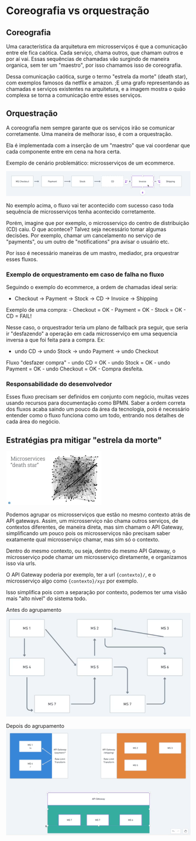 # Coreografia vs orquestração

## Coreografia
Uma característica da arquitetura em microsserviços é que a comunicação entre ele fica caótica.
Cada serviço, chama outros, que chamam outros e por aí vai.
Essas sequências de chamadas vão surgindo de maneira organica, sem ter um "maestro", por isso chamamos isso de coreografia.

Dessa comunicação caótica, surge o termo "estrela da morte" (death star), com exemplos famosos da netflix e amazon. ;E uma grafo representando as chamadas e serviços existentes na arquitetura, e a imagem mostra o quão complexa se torna a comunicação entre esses serviços.

## Orquestração
A coreografia nem sempre garante que os serviços irão se comunicar corretamente.
Uma maneira de melhorar isso, é com a orquestração.

Ela é implementada com a inserção de um "maestro" que vai coordenar que cada componente entre em cena na hora certa.

Exemplo de cenário problemático: microsserviços de um ecommerce.

![alt text](images/microservices-sequence.png)

No exemplo acima, o fluxo vai ter acontecido com sucesso caso toda sequência de microsserviços tenha acontecido corretamente.

Porém, imagine que por exemplo, o microsserviço do centro de distribuição (CD) caiu. O que acontece? Talvez seja necessário tomar algumas decisões. Por exemplo, chamar um cancelamento no serviço de "payments", ou um outro de "notifications" pra avisar o usuário etc.

Por isso é necessário maneiras de um mastro, mediador, pra orquestrar esses fluxos.

### Exemplo de orquestramento em caso de falha no fluxo

Seguindo o exemplo do ecommerce, a ordem de chamadas ideal seria:
 - Checkout -> Payment -> Stock -> CD -> Invoice -> Shipping

Exemplo de uma compra:
    - Checkout = OK
    - Payment = OK
    - Stock = OK
    - CD = FAIL!

Nesse caso, o orquestrador teria um plano de fallback pra seguir, que seria ir "desfazendo" a operação em cada microsserviço em uma sequencia inversa a que foi feita para a compra.
Ex:
 - undo CD -> undo Stock -> undo Payment -> undo Checkout

Fluxo "desfazer compra"
    - undo CD = OK
    - undo Stock = OK
    - undo Payment = OK
    - undo Checkout = OK
    - Compra desfeita.

### Responsabilidade do desenvolvedor
Esses fluxo precisam ser definidos em conjunto com negócio, muitas vezes usando recursos para documentação como BPMN. Saber a ordem correta dos fluxos acaba saindo um pouco da área da tecnologia, pois é necessário entender como o fluxo funciona como um todo, entrando nos detalhes de cada área do negócio.

## Estratégias pra mitigar "estrela da morte"
![alt text](images/death-star.png)

Podemos agrupar os microsserviços que estão no mesmo contexto atrás de API gateways. Assim, um microsserviço não chama outros serviços, de contextos diferentes, de maneira direta, mas sim chamam o API Gateway, simplificando um pouco pois os microsserviços não precisam saber exatamente qual microsserviço chamar, mas sim só o contexto.

Dentro do mesmo contexto, ou seja, dentro do mesmo API Gateway, o microsserviço pode chamar um microsserviço diretamente, e organizamos isso via urls.

O API Gateway poderia por exemplo, ter a url `{contexto}/`, e o microsserviço algo como `{contexto}/xyz` por exemplo.

Isso simplifica pois com a separação por contexto, podemos ter uma visão mais "alto nível" do sistema todo.

Antes do agrupamento
![alt text](images/microservices-no-context.png)

Depois do agrupamento
![alt text](images/microservices-on-context.png)